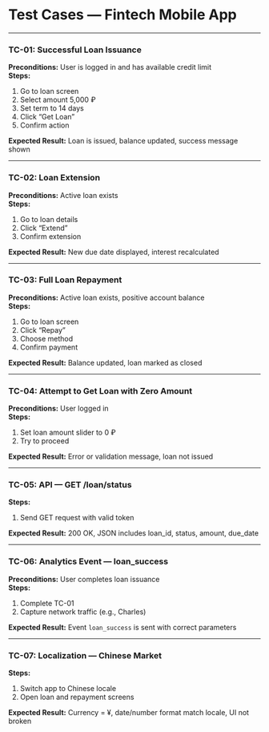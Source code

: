 # Test Cases — Fintech Mobile App

---

### TC-01: Successful Loan Issuance
**Preconditions:** User is logged in and has available credit limit  
**Steps:**
1. Go to loan screen
2. Select amount 5,000 ₽
3. Set term to 14 days
4. Click “Get Loan”
5. Confirm action

**Expected Result:** Loan is issued, balance updated, success message shown

---

### TC-02: Loan Extension
**Preconditions:** Active loan exists  
**Steps:**
1. Go to loan details
2. Click “Extend”
3. Confirm extension

**Expected Result:** New due date displayed, interest recalculated

---

### TC-03: Full Loan Repayment
**Preconditions:** Active loan exists, positive account balance  
**Steps:**
1. Go to loan screen
2. Click “Repay”
3. Choose method
4. Confirm payment

**Expected Result:** Balance updated, loan marked as closed

---

### TC-04: Attempt to Get Loan with Zero Amount
**Preconditions:** User logged in  
**Steps:**
1. Set loan amount slider to 0 ₽
2. Try to proceed

**Expected Result:** Error or validation message, loan not issued

---

### TC-05: API — GET /loan/status
**Steps:**
1. Send GET request with valid token

**Expected Result:** 200 OK, JSON includes loan_id, status, amount, due_date

---

### TC-06: Analytics Event — loan_success
**Preconditions:** User completes loan issuance  
**Steps:**
1. Complete TC-01  
2. Capture network traffic (e.g., Charles)

**Expected Result:** Event `loan_success` is sent with correct parameters

---

### TC-07: Localization — Chinese Market
**Steps:**
1. Switch app to Chinese locale
2. Open loan and repayment screens

**Expected Result:** Currency = ¥, date/number format match locale, UI not broken
